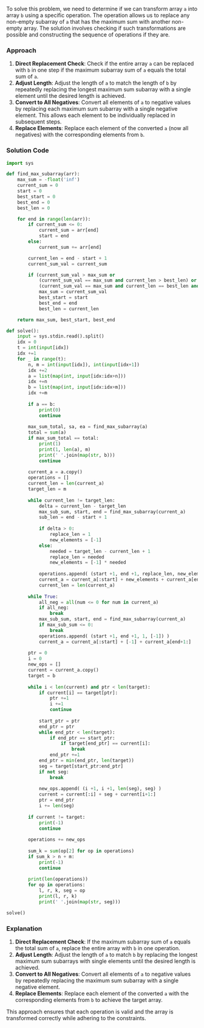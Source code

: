 To solve this problem, we need to determine if we can transform array `a` into array `b` using a specific operation. The operation allows us to replace any non-empty subarray of `a` that has the maximum sum with another non-empty array. The solution involves checking if such transformations are possible and constructing the sequence of operations if they are.

### Approach
1. **Direct Replacement Check**: Check if the entire array `a` can be replaced with `b` in one step if the maximum subarray sum of `a` equals the total sum of `a`.
2. **Adjust Length**: Adjust the length of `a` to match the length of `b` by repeatedly replacing the longest maximum sum subarray with a single element until the desired length is achieved.
3. **Convert to All Negatives**: Convert all elements of `a` to negative values by replacing each maximum sum subarray with a single negative element. This allows each element to be individually replaced in subsequent steps.
4. **Replace Elements**: Replace each element of the converted `a` (now all negatives) with the corresponding elements from `b`.

### Solution Code
```python
import sys

def find_max_subarray(arr):
    max_sum = -float('inf')
    current_sum = 0
    start = 0
    best_start = 0
    best_end = 0
    best_len = 0

    for end in range(len(arr)):
        if current_sum <= 0:
            current_sum = arr[end]
            start = end
        else:
            current_sum += arr[end]

        current_len = end - start + 1
        current_sum_val = current_sum

        if (current_sum_val > max_sum or
            (current_sum_val == max_sum and current_len > best_len) or
            (current_sum_val == max_sum and current_len == best_len and start < best_start)):
            max_sum = current_sum_val
            best_start = start
            best_end = end
            best_len = current_len

    return max_sum, best_start, best_end

def solve():
    input = sys.stdin.read().split()
    idx = 0
    t = int(input[idx])
    idx +=1
    for _ in range(t):
        n, m = int(input[idx]), int(input[idx+1])
        idx +=2
        a = list(map(int, input[idx:idx+n]))
        idx +=n
        b = list(map(int, input[idx:idx+m]))
        idx +=m
        
        if a == b:
            print(0)
            continue
        
        max_sum_total, sa, ea = find_max_subarray(a)
        total = sum(a)
        if max_sum_total == total:
            print(1)
            print(1, len(a), m)
            print(' '.join(map(str, b)))
            continue
        
        current_a = a.copy()
        operations = []
        current_len = len(current_a)
        target_len = m
        
        while current_len != target_len:
            delta = current_len - target_len
            max_sub_sum, start, end = find_max_subarray(current_a)
            sub_len = end - start + 1
            
            if delta > 0:
                replace_len = 1
                new_elements = [-1]
            else:
                needed = target_len - current_len + 1
                replace_len = needed
                new_elements = [-1] * needed
            
            operations.append( (start +1, end +1, replace_len, new_elements) )
            current_a = current_a[:start] + new_elements + current_a[end+1:]
            current_len = len(current_a)
        
        while True:
            all_neg = all(num <= 0 for num in current_a)
            if all_neg:
                break
            max_sub_sum, start, end = find_max_subarray(current_a)
            if max_sub_sum <= 0:
                break
            operations.append( (start +1, end +1, 1, [-1]) )
            current_a = current_a[:start] + [-1] + current_a[end+1:]
        
        ptr = 0
        i = 0
        new_ops = []
        current = current_a.copy()
        target = b
        
        while i < len(current) and ptr < len(target):
            if current[i] == target[ptr]:
                ptr +=1
                i +=1
                continue
            
            start_ptr = ptr
            end_ptr = ptr
            while end_ptr < len(target):
                if end_ptr == start_ptr:
                    if target[end_ptr] == current[i]:
                        break
                end_ptr +=1
            end_ptr = min(end_ptr, len(target))
            seg = target[start_ptr:end_ptr]
            if not seg:
                break
            
            new_ops.append( (i +1, i +1, len(seg), seg) )
            current = current[:i] + seg + current[i+1:]
            ptr = end_ptr
            i += len(seg)
        
        if current != target:
            print(-1)
            continue
        
        operations += new_ops
        
        sum_k = sum(op[2] for op in operations)
        if sum_k > n + m:
            print(-1)
            continue
        
        print(len(operations))
        for op in operations:
            l, r, k, seg = op
            print(l, r, k)
            print(' '.join(map(str, seg)))

solve()
```

### Explanation
1. **Direct Replacement Check**: If the maximum subarray sum of `a` equals the total sum of `a`, replace the entire array with `b` in one operation.
2. **Adjust Length**: Adjust the length of `a` to match `b` by replacing the longest maximum sum subarrays with single elements until the desired length is achieved.
3. **Convert to All Negatives**: Convert all elements of `a` to negative values by repeatedly replacing the maximum sum subarray with a single negative element.
4. **Replace Elements**: Replace each element of the converted `a` with the corresponding elements from `b` to achieve the target array.

This approach ensures that each operation is valid and the array is transformed correctly while adhering to the constraints.